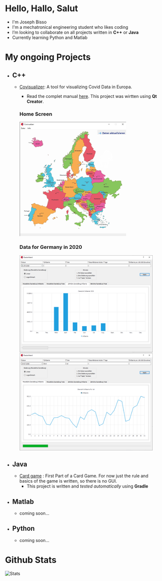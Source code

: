 # Hello, Hallo, Salut #
- I'm Joseph Bisso
- I'm a mechatronical engineering student who likes coding
- I’m looking to collaborate on all projects written in **C++** or **Java**
- Currently learning Python and Matlab

# My ongoing Projects #
- ## C++ ##
  - [Covisualizer](https://github.com/JosephBisso/Starlink): A tool for visualizing Covid Data in Europa. 
    - Read the complet manual [here](https://github.com/JosephBisso/Starlink/blob/master/manual%20instruction/Anleitung.pdf). This project was wirtten using **Qt Creator**.
    
     ### Home Screen ### 
    
    <img src="https://github.com/JosephBisso/Starlink/blob/master/manual%20instruction/Covisualizer%2019.08.2020%2015_31_03.png" width="350">
    
    
     ### Data for Germany in 2020 ###
    
    <img src="https://github.com/JosephBisso/Starlink/blob/master/manual%20instruction/API-Programm_BalkenDiagram.PNG" width="437,5">    
    <img src="https://github.com/JosephBisso/Starlink/blob/master/manual%20instruction/API_Programm_Graph.PNG" width="437,5">
    
- ## Java ##
  - [Card game](https://github.com/JosephBisso/Java_Poject) : First Part of a Card Game. For now just the rule and basics of the game is written, so there is no GUI.     
    - This project is written and _tested automatically_ using **Gradle**

- ## Matlab ##
  - coming soon...
  
- ## Python ##
  - coming soon... 
  
# Github Stats #
![Stats](https://github-readme-stats.vercel.app/api?username=JosephBisso&&show_icons=true&title_color=ffffff&icon_color=bb2acf&text_color=daf7dc&bg_color=151515)

<!---
JosephBisso/JosephBisso is a ✨ special ✨ repository because its `README.md` (this file) appears on your GitHub profile.
You can click the Preview link to take a look at your changes.
--->
